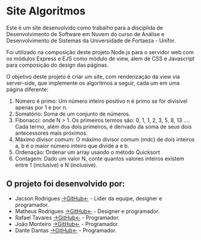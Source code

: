 # Site Algoritmos

Este é um site desenvolvido como trabalho para a disciplida de Desenvolvimento de Software
em Nuvem do curso de Análise e Desenvolvimento de Sistemas da Universidade de Fortaeza - 
Unifor.

Foi utilizado na composição deste projeto Node.js para o servidor web com os módulos Express
e EJS como módulo de view, alem de CSS e Javascript para composição do design das páginas.

O objetivo deste projeto é criar um site, com renderização da view via server-side, que 
implemente os algoritmos a seguir, cada um em uma página diferente:

1. Número é primo: Um número inteiro positivo n é primo se for divisível apenas por 1 e por n.
2. Somatório: Soma de um conjunto de números.
3. Fibonacci: onde N > 1. Os primeiros termos são: 0, 1, 1, 2, 3, 5, 8, 13 …. Cada termo, além dos  dois primeiros, é derivado da soma de seus dois antecessores mais próximos.
4. Máximo divisor comum: O máximo divisor comum (mdc) de dois inteiros a, b é o maior número inteiro que divide a e b.
5. Ordenação: Ordenar um array usando o método Quicksort
6. Contagem: Dado um valor N, conte quantos valores inteiros existem entre 1 (inclusive) e N (inclusive).

## O projeto foi desenvolvido por:
- Jacson Rodrigues [→GitHub←](https://github.com/jacksrm/) - Líder da equipe, designer e programador.
- Matheus Rodrigues [→GitHub←](https://github.com/Mayh6m) - Designer e programador.
- Rafael Tavares [→GitHub←](https://github.com/RafaelD3v) - Programador.
- João Monteiro [→GitHub←](https://github.com/joaomonteiroSN) - Programador.
- Dante Dantas [→GitHub←](https://github.com/Dantedod) - Programador.